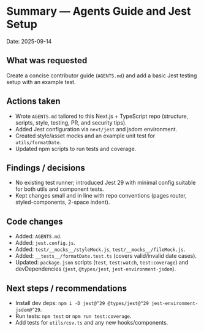 # Summary — Agents Guide and Jest Setup

Date: 2025-09-14

## What was requested
Create a concise contributor guide (`AGENTS.md`) and add a basic Jest testing setup with an example test.

## Actions taken
- Wrote `AGENTS.md` tailored to this Next.js + TypeScript repo (structure, scripts, style, testing, PR, and security tips).
- Added Jest configuration via `next/jest` and jsdom environment.
- Created style/asset mocks and an example unit test for `utils/formatDate`.
- Updated npm scripts to run tests and coverage.

## Findings / decisions
- No existing test runner; introduced Jest 29 with minimal config suitable for both utils and component tests.
- Kept changes small and in line with repo conventions (pages router, styled-components, 2-space indent).

## Code changes
- Added: `AGENTS.md`.
- Added: `jest.config.js`.
- Added: `test/__mocks__/styleMock.js`, `test/__mocks__/fileMock.js`.
- Added: `__tests__/formatDate.test.ts` (covers valid/invalid date cases).
- Updated: `package.json` scripts (`test`, `test:watch`, `test:coverage`) and devDependencies (`jest`, `@types/jest`, `jest-environment-jsdom`).

## Next steps / recommendations
- Install dev deps: `npm i -D jest@^29 @types/jest@^29 jest-environment-jsdom@^29`.
- Run tests: `npm test` or `npm run test:coverage`.
- Add tests for `utils/csv.ts` and any new hooks/components.

